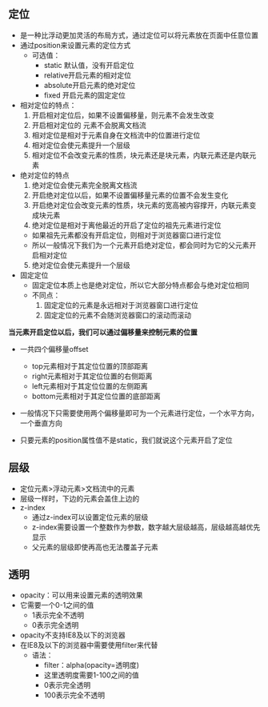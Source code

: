 ## 定位
- 是一种比浮动更加灵活的布局方式，通过定位可以将元素放在页面中任意位置
- 通过position来设置元素的定位方式
  - 可选值：
     - static 默认值，没有开启定位
     - relative开启元素的相对定位
     - absolute开启元素的绝对定位
     - fixed 开启元素的固定定位
- 相对定位的特点：
   1. 开启相对定位后，如果不设置偏移量，则元素不会发生改变
   2. 开启相对定位的 元素不会脱离文档流
   3. 相对定位是相对于元素自身在文档流中的位置进行定位
   4. 相对定位会使元素提升一个层级
   5. 相对定位不会改变元素的性质，块元素还是块元素，内联元素还是内联元素
- 绝对定位的特点
   1. 绝对定位会使元素完全脱离文档流
   2. 开启绝对定位以后，如果不设置偏移量元素的位置不会发生变化
   3. 开启绝对定位会改变元素的性质，块元素的宽高被内容撑开，内联元素变成块元素
   4. 绝对定位是相对于离他最近的开启了定位的祖先元素进行定位
   - 如果祖先元素都没有开启定位，则相对于浏览器窗口进行定位
   - 所以一般情况下我们为一个元素开启绝对定位，都会同时为它的父元素开启相对定位
   5. 绝对定位会使元素提升一个层级
- 固定定位
  - 固定定位本质上也是绝对定位，所以它大部分特点都会与绝对定位相同
  - 不同点：
    1. 固定定位的元素是永远相对于浏览器窗口进行定位
    2. 固定定位的元素不会随浏览器窗口的滚动而滚动

 **当元素开启定位以后，我们可以通过偏移量来控制元素的位置**
 - 一共四个偏移量offset
   - top元素相对于其定位位置的顶部距离
   - right元素相对于其定位位置的右侧距离
   - left元素相对于其定位位置的左侧距离
   - bottom元素相对于其定位位置的底部距离
- 一般情况下只需要使用两个偏移量即可为一个元素进行定位，一个水平方向，一个垂直方向

- 只要元素的position属性值不是static，我们就说这个元素开启了定位

## 层级
- 定位元素>浮动元素>文档流中的元素
- 层级一样时，下边的元素会盖住上边的
- z-index
  - 通过z-index可以设置定位元素的层级
  - z-index需要设置一个整数作为参数，数字越大层级越高，层级越高越优先显示
  - 父元素的层级即使再高也无法覆盖子元素

## 透明
- opacity：可以用来设置元素的透明效果
- 它需要一个0-1之间的值
   - 1表示完全不透明
   - 0表示完全透明
- opacity不支持IE8及以下的浏览器
- 在IE8及以下的浏览器中需要使用filter来代替
   - 语法：
       - filter：alpha(opacity=透明度)
       - 这里透明度需要1-100之间的值
       - 0表示完全透明
       - 100表示完全不透明

